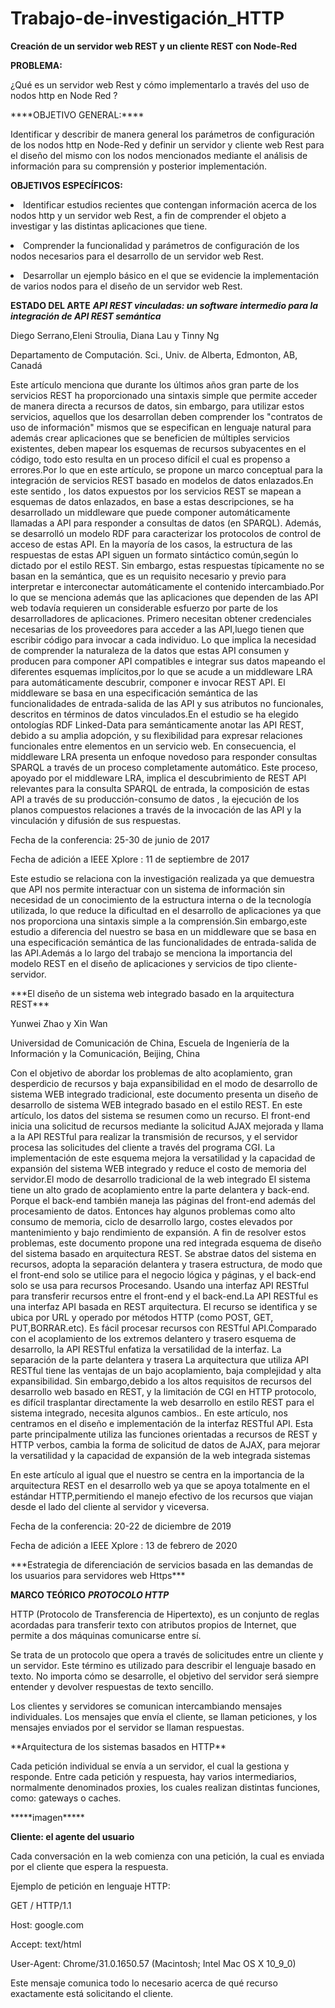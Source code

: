 # Trabajo-de-investigación_HTTP

****Creación de un servidor web REST y un cliente REST con Node-Red****


****PROBLEMA:****
<p>¿Qué es un servidor web  Rest y cómo implementarlo a través del uso de nodos http  en Node Red ?</p>
****OBJETIVO GENERAL:****
 <p>Identificar y describir de manera general los parámetros de configuración de los nodos http en Node-Red  y definir un  servidor y cliente web Rest para el diseño del mismo con los nodos mencionados mediante el análisis de información para su comprensión y posterior implementación.</p>

****OBJETIVOS ESPECÍFICOS:****
 <p><li>Identificar estudios recientes que contengan información acerca de los nodos http y un servidor web Rest, a fin de comprender  el objeto a investigar y las distintas aplicaciones que tiene.</li></p>
<p><li>Comprender la funcionalidad y parámetros de configuración de los nodos necesarios para el desarrollo de un servidor web Rest.</li></p>
<p><li>Desarrollar un ejemplo básico en el que se evidencie la implementación de varios nodos para el diseño de un servidor web Rest. </li></p>

****ESTADO DEL ARTE****
***API REST vinculadas: un software intermedio para la integración de API REST semántica***
<p>Diego Serrano,Eleni Stroulia, Diana Lau y Tinny Ng</p>
<p>Departamento de Computación. Sci., Univ. de Alberta, Edmonton, AB, Canadá</p>
 
 
<p>Este artículo menciona que durante los últimos años gran parte de los  servicios REST ha proporcionado una sintaxis simple que permite acceder  de manera directa a recursos de datos, sin embargo, para utilizar estos servicios, aquellos que los desarrollan deben comprender los "contratos de uso de información" mismos que se especifican en lenguaje natural para además crear aplicaciones que se beneficien de múltiples servicios existentes, deben mapear los esquemas de recursos subyacentes en el código, todo esto resulta en un  proceso difícil el cual es  propenso a errores.Por lo que en este artículo, se propone un marco conceptual para la integración de servicios REST basado en modelos de datos enlazados.En este sentido , los datos expuestos por los servicios REST se mapean a esquemas de datos enlazados, en base a estas descripciones, se ha desarrollado un middleware que puede componer automáticamente llamadas a API para responder a consultas de datos (en SPARQL). Además, se desarrolló un modelo RDF para caracterizar los protocolos de control de acceso de estas API. En la mayoría de los casos, la estructura de las respuestas de estas API siguen un formato sintáctico común,según lo dictado por el estilo REST. Sin embargo, estas respuestas típicamente no se basan en la semántica, que es un requisito necesario y  previo para interpretar e interconectar automáticamente el contenido intercambiado.Por lo que se menciona además que las aplicaciones que dependen de las API web todavía requieren un considerable esfuerzo por parte de los desarrolladores de aplicaciones. Primero necesitan obtener credenciales necesarias de los proveedores para acceder a las API,luego  tienen que escribir código para invocar a cada individuo.
Lo que implica la necesidad de comprender la naturaleza de la datos que estas API consumen y producen para componer API compatibles e integrar sus datos mapeando el diferentes esquemas implícitos,por lo que se acude a un middleware LRA para automáticamente descubrir, componer e invocar  REST API. El middleware se basa en una especificación semántica de las funcionalidades de entrada-salida de las API y sus atributos no funcionales, descritos en términos de datos vinculados.En el estudio se  ha elegido ontologías RDF Linked-Data para semánticamente anotar las API REST, debido a su amplia adopción, y su flexibilidad para expresar relaciones funcionales entre elementos en un servicio web. En consecuencia, el middleware LRA presenta un enfoque novedoso para responder consultas SPARQL a través de un proceso completamente automático. Este proceso, apoyado por el middleware LRA, implica el descubrimiento de REST API relevantes para la consulta SPARQL de entrada, la composición de estas API a través de su producción-consumo de datos , la ejecución de los planos compuestos relaciones a través de la invocación de las API y la vinculación y difusión de sus respuestas.</p>
 
<p>Fecha de la conferencia: 25-30 de junio de 2017</p>
<p>Fecha de adición a IEEE Xplore : 11 de septiembre de 2017</p>

<p>Este estudio se relaciona con la investigación realizada ya que demuestra que API nos permite interactuar con un sistema de información sin necesidad de un conocimiento de la estructura interna o de la tecnología utilizada, lo que reduce la dificultad en el desarrollo de aplicaciones ya que nos proporciona una sintaxis simple a la comprensión.Sin embargo,este estudio a diferencia del nuestro se basa en un middleware que se basa en una especificación semántica de las funcionalidades de entrada-salida de las API.Además a lo largo del trabajo se menciona la importancia del modelo REST en el diseño de aplicaciones y servicios de tipo cliente-servidor.</p>
***El diseño de un sistema web integrado basado en la arquitectura REST***
<p>Yunwei Zhao y Xin Wan</p>
<p>Universidad de Comunicación de China, Escuela de Ingeniería de la Información y la Comunicación, Beijing, China</p>
<p>Con el objetivo de abordar los problemas de alto acoplamiento, gran desperdicio de recursos y baja expansibilidad en el modo de desarrollo de sistema WEB integrado tradicional, este documento presenta un diseño de desarrollo de sistema WEB integrado basado en el estilo REST. En este artículo, los datos del sistema se resumen como un recurso. El front-end inicia una solicitud de recursos mediante la solicitud AJAX mejorada y llama a la API RESTful para realizar la transmisión de recursos, y el servidor procesa las solicitudes del cliente a través del programa CGI. La implementación de este esquema mejora la versatilidad y la capacidad de expansión del sistema WEB integrado y reduce el costo de memoria del servidor.El modo de desarrollo tradicional de la web integrado El sistema tiene un alto grado de acoplamiento entre la parte delantera y back-end. Porque el back-end también maneja las páginas del front-end además del procesamiento de datos. Entonces hay algunos problemas como alto consumo de memoria, ciclo de desarrollo largo, costes elevados por mantenimiento y bajo rendimiento de expansión. A fin de resolver estos problemas, este documento propone una red integrada esquema de diseño del sistema basado en arquitectura REST. Se abstrae datos del sistema en recursos, adopta la separación delantera y trasera estructura, de modo que el front-end solo se utilice para el negocio lógica y páginas, y el back-end solo se usa para recursos Procesando. Usando una interfaz API RESTful para transferir recursos entre el front-end y el back-end.La API RESTful es una interfaz API basada en REST arquitectura. El recurso se identifica y se ubica por URL y operado por métodos HTTP (como POST, GET, PUT,BORRAR.etc). Es fácil procesar recursos con RESTful API.Comparado con el acoplamiento de los extremos delantero y trasero esquema de desarrollo, la API RESTful enfatiza la versatilidad de la interfaz. La separación de la parte delantera y trasera La arquitectura que utiliza API RESTful tiene las ventajas de un bajo acoplamiento, baja complejidad y alta expansibilidad. Sin embargo,debido a los altos requisitos de recursos del desarrollo web basado en REST, y la limitación de CGI en HTTP protocolo, es difícil trasplantar directamente la web desarrollo en estilo REST para el sistema integrado, necesita algunos cambios.. En este artículo, nos centramos en el diseño e implementación de la interfaz RESTful API. Esta parte principalmente utiliza las funciones orientadas a recursos de REST y HTTP verbos, cambia la forma de solicitud de datos de AJAX, para mejorar la versatilidad y la capacidad de expansión de la web integrada sistemas</p>
<p>En este artículo al igual que el nuestro se centra en la importancia de la arquitectura REST en el  desarrollo web ya que se apoya totalmente en el estándar HTTP,permitiendo el manejo efectivo de los recursos que viajan desde el lado del cliente al servidor y viceversa.</p>
<p>Fecha de la conferencia: 20-22 de diciembre de 2019</p>
<p>Fecha de adición a IEEE Xplore : 13 de febrero de 2020</p>
***Estrategia de diferenciación de servicios basada en las demandas de los usuarios para servidores web Https***



****MARCO TEÓRICO****
***PROTOCOLO  HTTP***
<p>HTTP (Protocolo de Transferencia de Hipertexto), es un conjunto de reglas acordadas para transferir texto con atributos propios de Internet, que permite a dos máquinas comunicarse entre sí.</p>
<p>Se trata de un protocolo que opera a través de solicitudes entre un cliente y un servidor. Este término es utilizado para describir el lenguaje basado en texto. No importa cómo se desarrolle, el objetivo del servidor será siempre entender y devolver respuestas de texto sencillo.</p>
<p>Los clientes y servidores se comunican intercambiando mensajes individuales. Los mensajes que envía el cliente, se llaman peticiones, y los mensajes enviados por el servidor se llaman respuestas.</p>
**Arquitectura de los sistemas basados en  HTTP**
<p>Cada petición individual se envía a un servidor, el cual la gestiona y responde. Entre cada petición y respuesta, hay varios intermediarios, normalmente denominados proxies, los cuales realizan distintas funciones, como: gateways o caches. </p>
*****imagen*****

**Cliente: el agente del usuario**
<p>Cada conversación en la web comienza con una petición, la cual es enviada por el cliente que espera la respuesta.</p>
<p>Ejemplo de petición en lenguaje HTTP:</p>
<p>GET / HTTP/1.1</p>
<p>Host: google.com</p>
<p>Accept: text/html</p>
<p>User-Agent: Chrome/31.0.1650.57 (Macintosh; Intel Mac OS X 10_9_0)</p>
<p>Este mensaje comunica todo lo necesario acerca de qué recurso exactamente está solicitando el cliente.</p>
